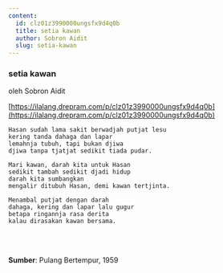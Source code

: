 ```yaml
---
content:
  id: clz01z3990000ungsfx9d4q0b
  title: setia kawan
  author: Sobron Aidit
  slug: setia-kawan
---
```

### setia kawan

oleh Sobron Aidit

[https://ilalang.drepram.com/p/clz01z3990000ungsfx9d4q0b](https://ilalang.drepram.com/p/clz01z3990000ungsfx9d4q0b)

```
Hasan sudah lama sakit berwadjah putjat lesu
kering tanda dahaga dan lapar
lemahnja tubuh, tapi bukan djiwa
djiwa tanpa tjatjat sedikit tiada pudar.

Mari kawan, darah kita untuk Hasan
sedikit tambah sedikit djadi hidup
darah kita sumbangkan
mengalir ditubuh Hasan, demi kawan tertjinta.

Menambal putjat dengan darah
dahaga, kering dan lapar lalu gugur
betapa ringannja rasa derita
kalau dirasakan kawan bersama.
```

<br/>
<br/>

**Sumber**: Pulang Bertempur, 1959
